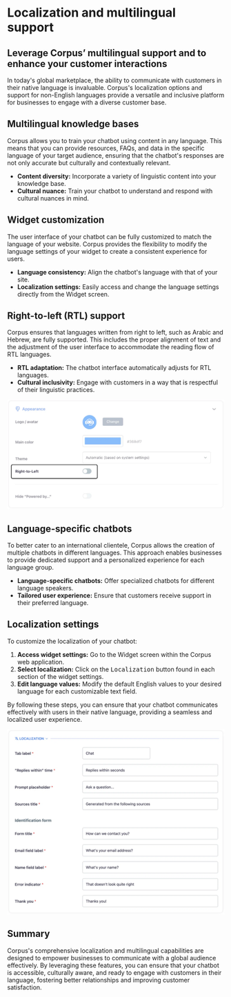 # Localization and multilingual support
## Leverage Corpus’ multilingual support and to enhance your customer interactions

In today's global marketplace, the ability to communicate with customers in their native language is invaluable. Corpus's localization options and support for non-English languages provide a versatile and inclusive platform for businesses to engage with a diverse customer base.

## Multilingual knowledge bases

Corpus allows you to train your chatbot using content in any language. This means that you can provide resources, FAQs, and data in the specific language of your target audience, ensuring that the chatbot's responses are not only accurate but culturally and contextually relevant.

- **Content diversity:** Incorporate a variety of linguistic content into your knowledge base.
- **Cultural nuance:** Train your chatbot to understand and respond with cultural nuances in mind.

## Widget customization

The user interface of your chatbot can be fully customized to match the language of your website. Corpus provides the flexibility to modify the language settings of your widget to create a consistent experience for users.

- **Language consistency:** Align the chatbot's language with that of your site.
- **Localization settings:** Easily access and change the language settings directly from the Widget screen.

## Right-to-left (RTL) support

Corpus ensures that languages written from right to left, such as Arabic and Hebrew, are fully supported. This includes the proper alignment of text and the adjustment of the user interface to accommodate the reading flow of RTL languages.

- **RTL adaptation:** The chatbot interface automatically adjusts for RTL languages.
- **Cultural inclusivity:** Engage with customers in a way that is respectful of their linguistic practices.

![Corpus Chat: rtl](../media//rtl.webp)

## Language-specific chatbots

To better cater to an international clientele, Corpus allows the creation of multiple chatbots in different languages. This approach enables businesses to provide dedicated support and a personalized experience for each language group.

- **Language-specific chatbots:** Offer specialized chatbots for different language speakers.
- **Tailored user experience:** Ensure that customers receive support in their preferred language.

## Localization settings

To customize the localization of your chatbot:

1. **Access widget settings:** Go to the Widget screen within the Corpus web application.
2. **Select localization:** Click on the <kbd>Localization</kbd> button found in each section of the widget settings.
3. **Edit language values:** Modify the default English values to your desired language for each customizable text field.

By following these steps, you can ensure that your chatbot communicates effectively with users in their native language, providing a seamless and localized user experience.

![Corpus Chat: localization](../media//localization.webp)

## Summary

Corpus's comprehensive localization and multilingual capabilities are designed to empower businesses to communicate with a global audience effectively. By leveraging these features, you can ensure that your chatbot is accessible, culturally aware, and ready to engage with customers in their language, fostering better relationships and improving customer satisfaction.
